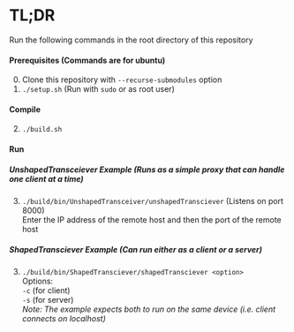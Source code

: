 # TL;DR

Run the following commands in the root directory of this repository

#### Prerequisites (Commands are for ubuntu)
0. Clone this repository with `--recurse-submodules` option
1. `./setup.sh` (Run with `sudo` or as root user)

#### Compile
2. `./build.sh`

#### Run

##### UnshapedTransceiever Example (Runs as a simple proxy that can handle one client at a time)  
3. `./build/bin/UnshapedTransceiver/unshapedTransciever` (Listens on port 8000)  
Enter the IP address of the remote host and then the port of the remote host

##### ShapedTransciever Example (Can run either as a client or a server)
3. `./build/bin/ShapedTransciever/shapedTransciever <option>`  
  Options:  
  `-c` (for client)  
  `-s` (for server)  
_Note: The example expects both to run on the same device (i.e. client connects on localhost)_
